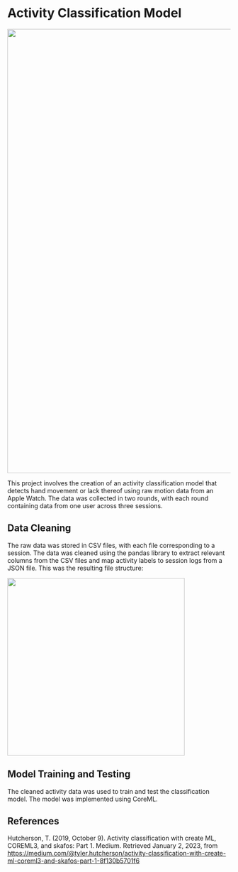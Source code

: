 # Activity Classification Model

<img src="https://user-images.githubusercontent.com/108101472/209432584-311c4ce0-61c6-4bef-be80-5ddf492a381c.png" width="1000">

This project involves the creation of an activity classification model that detects hand movement or lack thereof using raw motion data from an Apple Watch. The data was collected in two rounds, with each round containing data from one user across three sessions.

## Data Cleaning
The raw data was stored in CSV files, with each file corresponding to a session. The data was cleaned using the pandas library to extract relevant columns from the CSV files and map activity labels to session logs from a JSON file. This was the resulting file structure:

<img src="https://user-images.githubusercontent.com/108101472/210281998-6386402f-d148-4449-a860-e9dbb2faece8.png" height="400">

## Model Training and Testing
The cleaned activity data was used to train and test the classification model. The model was implemented using CoreML.

## References
Hutcherson, T. (2019, October 9). Activity classification with create ML, COREML3, and skafos: Part 1. Medium. Retrieved January 2, 2023, from https://medium.com/@tyler.hutcherson/activity-classification-with-create-ml-coreml3-and-skafos-part-1-8f130b5701f6 
